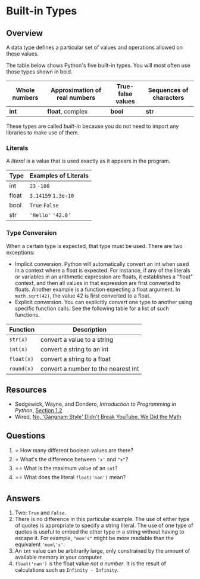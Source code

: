 # Built-in Types
## Overview
A data type defines a particular set of values and operations allowed on these values.

The table below shows Python's five built-in types. You will most often use those types shown in bold.

Whole numbers | Approximation of real numbers | True-false values | Sequences of characters
-|-|-|-
**int** | **float**, complex | **bool** | **str**

These types are called *built-in* because you do not need to import any libraries to make use of them.

### Literals
A *literal* is a value that is used exactly as it appears in the program.

Type | Examples of Literals
-|-
int | `23` `-100`
float | `3.14159` `1.3e-10`
bool | `True` `False`
str | `'Hello'` `'42.0'`

### Type Conversion
When a certain type is expected, that type must be used. There are two exceptions:
- Implicit conversion. Python will automatically convert an int when used in a context where a float is expected. For instance, if any of the literals or variables in an arithmetic expression are floats, it establishes a "float" context, and then all values in that expression are first converted to floats. Another example is a function expecting a float argument. In `math.sqrt(42)`, the value 42 is first converted to a float.
- Explicit conversion. You can explicitly *convert* one type to another using specific function calls. See the following table for a list of such functions.

Function | Description
-|-
`str(x)` | convert a value to a string
`int(x)` | convert a string to an int
`float(x)` | convert a string to a float
`round(x)` | convert a number to the nearest int

## Resources
- Sedgewick, Wayne, and Dondero, *Introduction to Programming in Python*, [Section 1.2](https://introcs.cs.princeton.edu/python/12types/)
- Wired, [No, 'Gangnam Style' Didn't Break YouTube. We Did the Math](https://www.wired.com/2014/12/gangnam-style-youtube-math/)

## Questions
1. :star: How many different boolean values are there?
1. :star: What's the difference between `'x'` and `"x"`?
1. :star::star: What is the maximum value of an `int`?
1. :star::star: What does the literal `float('nan')` mean?

## Answers
1. Two: `True` and `False`.
1. There is no difference in this particular example. The use of either type of quotes is appropriate to specify a string literal. The use of one type of quotes is useful to embed the other type in a string without having to escape it. For example, `"mom's"` might be more readable than the equivalent `'mom\'s'`.
1. An `int` value can be arbitrarily large, only constrained by the amount of available memory in your computer.
1. `float('nan')` is the float value *not a number*. It is the result of calculations such as `Infinity - Infinity`.
